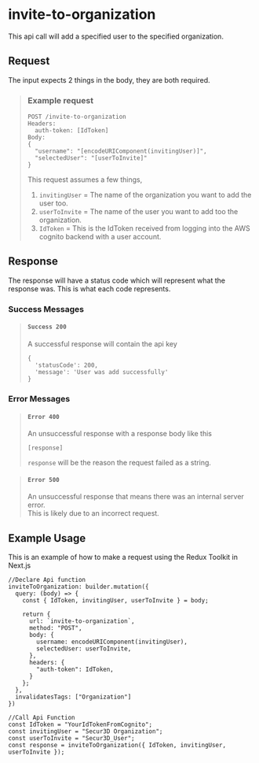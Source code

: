 # invite-to-organization

This api call will add a specified user to the specified organization.  

## Request

The input expects 2 things in the body, they are both required.  

> ### Example request
>
>     POST /invite-to-organization
>     Headers:
>       auth-token: [IdToken]
>     Body:
>     {
>       "username": "[encodeURIComponent(invitingUser)]",
>       "selectedUser": "[userToInvite]"
>     }
> This request assumes a few things,
> 1. ``invitingUser`` = The name of the organization you want to add the user too.  
> 2. ``userToInvite`` = The name of the user you want to add too the organization.  
> 3. ``IdToken`` = This is the IdToken received from logging into the AWS     cognito backend with a user account.

## Response

The response will have a status code which will represent what the response was. This is what each code represents.

### Success Messages

> #### ``Success 200``
> A successful response will contain the api key
>
>     {
>       'statusCode': 200,
>       'message': 'User was add successfully'
>     }

### Error Messages

> #### ``Error 400``
> An unsuccessful response with a response body like this
>
>     [response]
> ``response`` will be the reason the request failed as a string.

> #### ``Error 500``
> An unsuccessful response that means there was an internal server error.  
> This is likely due to an incorrect request.

## Example Usage

This is an example of how to make a request using the Redux Toolkit in Next.js

    //Declare Api function
    inviteToOrganization: builder.mutation({
      query: (body) => {
        const { IdToken, invitingUser, userToInvite } = body;

        return {
          url: `invite-to-organization`,
          method: "POST",
          body: {
            username: encodeURIComponent(invitingUser),
            selectedUser: userToInvite,
          },
          headers: {
            "auth-token": IdToken,
          }
        };
      },
      invalidatesTags: ["Organization"]
    })

    //Call Api Function
    const IdToken = "YourIdTokenFromCognito";
    const invitingUser = "Secur3D Organization";
    const userToInvite = "Secur3D_User";
    const response = inviteToOrganization({ IdToken, invitingUser, userToInvite });